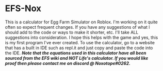 # EFS-Nox
This is a calculator for Egg Farm Simulator on Roblox. I'm working on it quite often so expect frequent changes. If you have any suggestions of what I should add to the code or ways to make it shorter, etc. I'll take ALL suggestions into consideration. I hope this helps with the game and yes, this is my first program I've ever created.
To use the calculator, go to a website that has a built in IDE such as repl.it and just copy and paste the code into the IDE.
***Note that the equations used in this calculator have all been sourced from the EFS wiki and NOT Life's calculator. If you would like proof then please contact me on discord @ Noxotope#0262.***
